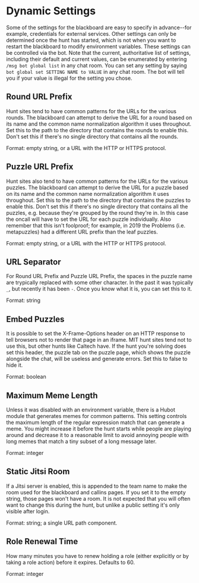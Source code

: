 # Dynamic Settings

Some of the settings for the blackboard are easy to specify in advance--for example, credentials for external services.
Other settings can only be determined once the hunt has started, which is not when you want to restart the blackboard
to modify environment variables. These settings can be controlled via the bot. Note that the current, authoritative
list of settings, including their default and current values, can be enumerated by entering `/msg bot global list` in
any chat room. You can set any setting by saying `bot global set SETTING NAME to VALUE` in any chat room. The bot will
tell you if your value is illegal for the setting you chose.

## Round URL Prefix

Hunt sites tend to have common patterns for the URLs for the various rounds. The blackboard can attempt to derive the
URL for a round based on its name and the common name normalization algorithm it uses throughout. Set this to the path
to the directory that contains the rounds to enable this. Don't set this if there's no single directory that contains
all the rounds.

Format: empty string, or a URL with the HTTP or HTTPS protocol.

## Puzzle URL Prefix

Hunt sites also tend to have common patterns for the URLs for the various puzzles. The blackboard can attempt to derive
the URL for a puzzle based on its name and the common name normalization algorithm it uses throughout. Set this to the
path to the directory that contains the puzzles to enable this. Don't set this if there's no single directory that
contains all the puzzles, e.g. because they're grouped by the round they're in. In this case the oncall will have to
set the URL for each puzzle individually. Also remember that this isn't foolproof; for example, in 2019 the Problems
(i.e. metapuzzles) had a different URL prefix than the leaf puzzles.

Format: empty string, or a URL with the HTTP or HTTPS protocol.

## URL Separator

For Round URL Prefix and Puzzle URL Prefix, the spaces in the puzzle name are trypically replaced with some other
character. In the past it was typically `_`, but recently it has been `-`. Once you know what it is, you can set this
to it.

Format: string

## Embed Puzzles

It is possible to set the X-Frame-Options header on an HTTP response to tell browsers not to render that page in an
iframe. MIT hunt sites tend not to use this, but other hunts like Caltech have. If the hunt you're solving does set
this header, the puzzle tab on the puzzle page, which shows the puzzle alongside the chat, will be useless and generate
errors. Set this to false to hide it.

Format: boolean

## Maximum Meme Length

Unless it was disabled with an environment variable, there is a Hubot module that generates memes for common patterns.
This setting controls the maximum length of the regular expression match that can generate a meme. You might increase
it before the hunt starts while people are playing around and decrease it to a reasonable limit to avoid annoying
people with long memes that match a tiny subset of a long message later.

Format: integer

## Static Jitsi Room

If a Jitsi server is enabled, this is appended to the team name to make the room used for the blackboard and callins
pages. If you set it to the empty string, those pages won't have a room. It is not expected that you will often want to
change this during the hunt, but unlike a public setting it's only visible after login.

Format: string; a single URL path component.

## Role Renewal Time

How many minutes you have to renew holding a role (either explicitly or by taking a role action) before it expires.
Defaults to 60.

Format: integer